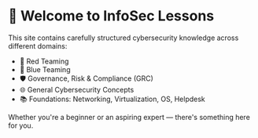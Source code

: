 # 👋 Welcome to InfoSec Lessons

This site contains carefully structured cybersecurity knowledge across different domains:

- 🔴 Red Teaming  
- 🔵 Blue Teaming  
- 🛡️ Governance, Risk & Compliance (GRC)  
- 🌐 General Cybersecurity Concepts  
- 📚 Foundations: Networking, Virtualization, OS, Helpdesk

Whether you're a beginner or an aspiring expert — there's something here for you.
